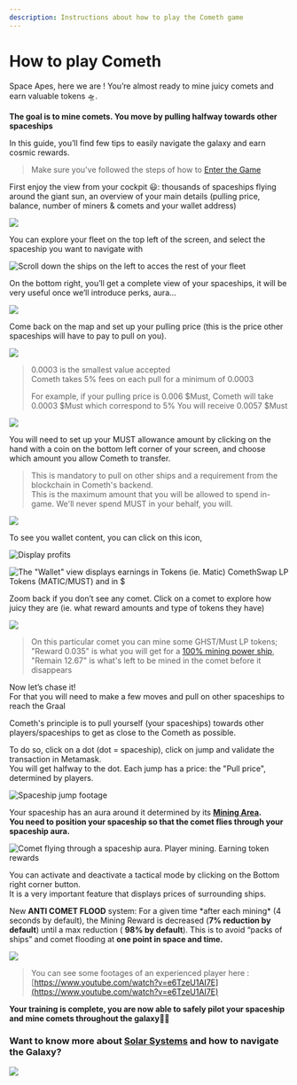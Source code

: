 ```yaml
---
description: Instructions about how to play the Cometh game
---
```


# How to play Cometh

Space Apes, here we are ! You’re almost ready to mine juicy comets and earn valuable tokens 🛸.   
  
**The goal is to mine comets. You move by pulling halfway towards other spaceships**

In this guide, you’ll find few tips to easily navigate the galaxy and earn cosmic rewards.

> Make sure you've followed the steps of how to [Enter the Game](enter-the-game.md)

First enjoy the view from your cockpit 😃: thousands of spaceships flying around the giant sun, an overview of your main details \(pulling price, balance, number of miners & comets and your wallet address\)

![](../.gitbook/assets/217b003c89e504788e40169f3bdf9fe1.png)

You can explore your fleet on the top left of the screen, and select the spaceship you want to navigate with

![Scroll down the ships on the left to acces the rest of your fleet](../.gitbook/assets/ship-manager.jpg)

On the bottom right, you’ll get a complete view of your spaceships, it will be very useful once we’ll introduce perks, aura…

![](https://miro.medium.com/max/2880/1*t615scZyzKu-XuVHf7R-zg.png)

Come back on the map and set up your pulling price \(this is the price other spaceships will have to pay to pull on you\).

![](../.gitbook/assets/pull-price.jpg)

> 0.0003 is the smallest value accepted  
> Cometh takes 5% fees on each pull for a minimum of 0.0003
>
> For example, if your pulling price is 0.006 $Must, Cometh will take 0.0003 $Must which correspond to 5% You will receive 0.0057 $Must

![](../.gitbook/assets/inked0c8158a1e420906be6283106bfe27a0f_li.jpg)

You will need to set up your MUST allowance amount by clicking on the hand with a coin on the bottom left corner of your screen, and choose which amount you allow Cometh to transfer. 

> This is mandatory to pull on other ships and a requirement from the blockchain in Cometh's backend.  
> This is the maximum amount that you will be allowed to spend in-game. We'll never spend MUST in your behalf, you will.

![](../.gitbook/assets/unknown.png)

To see you wallet content, you can click on this icon,

![Display profits](../.gitbook/assets/inked0c8158a1e420906be6283106bfe27a0f_lwwi.jpg)

![The &quot;Wallet&quot; view displays earnings in Tokens \(ie. Matic\) ComethSwap LP Tokens \(MATIC/MUST\) and in $](../.gitbook/assets/fe3140cf6ed077bb5f8065b3f236a5d9.png)

Zoom back if you don’t see any comet. Click on a comet to explore how juicy they are \(ie. what reward amounts and type of tokens they have\)

![](../.gitbook/assets/e21442fb8f6083bae52b9959267bbd8f.png)

> On this particular comet you can mine some GHST/Must LP tokens; "Reward 0.035" is what you will get for a [100% mining power ship](../spaceships/spaceship-characteristics.md), "Remain 12.67" is what's left to be mined in the comet before it disappears

Now let’s chase it!   
For that you will need to make a few moves and pull on other spaceships to reach the Graal

Cometh's principle is to pull yourself \(your spaceships\) towards other players/spaceships to get as close to the Cometh as possible.

To do so, click on a dot \(dot = spaceship\), click on jump and validate the transaction in Metamask.  
You will get halfway to the dot. Each jump has a price: the "Pull price", determined by players.

![Spaceship jump footage](../.gitbook/assets/jumping.gif)

Your spaceship has an aura around it determined by its [**Mining Area**](../spaceships/spaceship-characteristics.md)**.  
You need to position your spaceship so that the comet flies through your spaceship aura.**

![Comet flying through a spaceship aura. Player mining. Earning token rewards](../.gitbook/assets/mining.gif)

You can activate and deactivate a tactical mode by clicking on the Bottom right corner button.   
It is a very important feature that displays prices of surrounding ships.  
  
New **ANTI COMET FLOOD** system: For a given time \*after each mining\* \(4 seconds by default\), the Mining Reward is decreased \(**7% reduction by default**\) until a max reduction \( **98% by default**\). This is to avoid “packs of ships” and comet flooding at **one point in space and time.**

![](../.gitbook/assets/4bbb3e9ff8a036574da5247953b5755c.png)

> You can see some footages of an experienced player here : [https://www.youtube.com/watch?v=e6TzeU1AI7E](https://www.youtube.com/watch?v=e6TzeU1AI7E)

**Your training is complete, you are now able to safely pilot your spaceship and mine comets throughout the galaxy**👨‍🚀

### Want to know more about [Solar Systems](solar-systems.md) and how to navigate the Galaxy?

![](https://miro.medium.com/max/1600/0*6ygJ9zp9lCwnLx6U)

